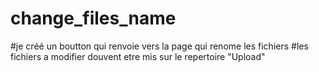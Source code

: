 # change_files_name
#je créé un boutton qui renvoie vers la page qui renome les fichiers
#les fichiers a modifier douvent etre mis sur le repertoire "Upload"
